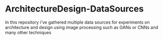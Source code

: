 # ArchitectureDesign-DataSources
In this repository i've gathered multiple data sources for experiments on architecture and design using image processing such as GANs or CNNs and many other techniques 
